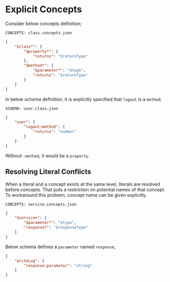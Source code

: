 # Explicit Concepts

Consider below concepts definition;

`CONCEPTS: class.concepts.json`

```json
{
    "$class*": {
        "$property*": {
            "returns": "$returnType"
        },
        "$method*": {
            "$parameter*": "$type",
            "returns": "$returnType"   
        }
    }
}
```

In below schema definition, it is explicitly specified that `logout` is a
`method`;

`SCHEMA: user.class.json`

```json
{
    "user": {
        "logout:method": {
            "returns": "number"
        }
    }
}
```

Without `:method`, it would be a `property`.

## Resolving Literal Conflicts

When a literal and a concept exists at the same level, literals are resolved
before concepts. That puts a restriction on potential names of that concept. To
workaround this problem, concept name can be given explicitly.

`CONCEPTS: service.concepts.json`

```json
{
    "$service+": {
        "$parameter*": "$type",
        "response?": "$responseType"
    }
}
```

Below schema defines a `parameter` named `response`;

```json
{
    "writeLog": {
        "response:parameter": "string"
    }
}
```
